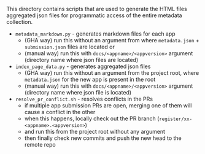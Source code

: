 This directory contains scripts that are used to generate the HTML files 
aggregated json files for programmatic access of the entire metadata collection.

* `metadata_markdown.py` - generates markdown files for each app
  * (GHA way) run this without an argument from where `metadata.json` + `submission.json` files are located or
  * (manual way) run this with `docs/<appname>/<appversion>` argument (directory name where json files are located)
* `index_page_data.py` - generates aggregated json files
  * (GHA way) run this without an argument from the project root, where `metadata.json` for the new app is present in the root
  * (manual way) run this with `docs/<appname>/<appversion>` argument (directory name where json file is located)
* `resolve_pr_conflict.sh` - resolves conflicts in the PRs
  * if multiple app submission PRs are open, merging one of them will cause a conflict in the other
  * when this happens, locally check out the PR branch (`register/xx-<appname>.<appversion>`)
  * and run this from the project root without any argument 
  * then finally check new commits and push the new head to the remote repo